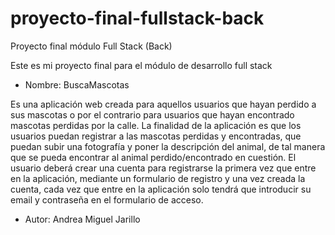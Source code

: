 # proyecto-final-fullstack-back
Proyecto final módulo Full Stack (Back)

Este es mi proyecto final para el módulo de desarrollo full stack

- Nombre: BuscaMascotas

Es una aplicación web creada para aquellos usuarios que hayan perdido a sus mascotas o por el contrario para usuarios que hayan encontrado mascotas perdidas por la calle. La finalidad de la aplicación es que los usuarios puedan registrar a las mascotas perdidas y encontradas, que puedan subir una fotografía y poner la descripción del animal, de tal manera que se pueda encontrar al animal perdido/encontrado en cuestión. El usuario deberá crear una cuenta para registrarse la primera vez que entre en la aplicación, mediante un formulario de registro y una vez creada la cuenta, cada vez que entre en la aplicación solo tendrá que introducir su email y contraseña en el formulario de acceso.

- Autor: Andrea Miguel Jarillo
